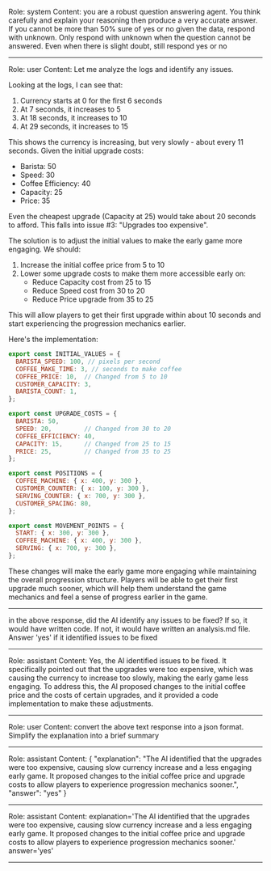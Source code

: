 Role: system
Content: you are a robust question answering agent. You think carefully and explain your reasoning then produce a very accurate answer. If you cannot be more than 50% sure of yes or no given the data, respond with unknown. Only respond with unknown when the question cannot be answered. Even when there is slight doubt, still respond yes or no
__________________
Role: user
Content: Let me analyze the logs and identify any issues.

Looking at the logs, I can see that:
1. Currency starts at 0 for the first 6 seconds
2. At 7 seconds, it increases to 5
3. At 18 seconds, it increases to 10
4. At 29 seconds, it increases to 15

This shows the currency is increasing, but very slowly - about every 11 seconds. Given the initial upgrade costs:
- Barista: 50
- Speed: 30
- Coffee Efficiency: 40
- Capacity: 25
- Price: 35

Even the cheapest upgrade (Capacity at 25) would take about 20 seconds to afford. This falls into issue #3: "Upgrades too expensive".

The solution is to adjust the initial values to make the early game more engaging. We should:
1. Increase the initial coffee price from 5 to 10
2. Lower some upgrade costs to make them more accessible early on:
   - Reduce Capacity cost from 25 to 15
   - Reduce Speed cost from 30 to 20
   - Reduce Price upgrade from 35 to 25

This will allow players to get their first upgrade within about 10 seconds and start experiencing the progression mechanics earlier.

Here's the implementation:

```js src/game/gameData.js
export const INITIAL_VALUES = {
  BARISTA_SPEED: 100, // pixels per second
  COFFEE_MAKE_TIME: 3, // seconds to make coffee
  COFFEE_PRICE: 10,  // Changed from 5 to 10
  CUSTOMER_CAPACITY: 3,
  BARISTA_COUNT: 1,
};

export const UPGRADE_COSTS = {
  BARISTA: 50,
  SPEED: 20,         // Changed from 30 to 20
  COFFEE_EFFICIENCY: 40,
  CAPACITY: 15,      // Changed from 25 to 15
  PRICE: 25,         // Changed from 35 to 25
};

export const POSITIONS = {
  COFFEE_MACHINE: { x: 400, y: 300 },
  CUSTOMER_COUNTER: { x: 100, y: 300 },
  SERVING_COUNTER: { x: 700, y: 300 },
  CUSTOMER_SPACING: 80,
};

export const MOVEMENT_POINTS = {
  START: { x: 300, y: 300 },
  COFFEE_MACHINE: { x: 400, y: 300 },
  SERVING: { x: 700, y: 300 },
};
```

These changes will make the early game more engaging while maintaining the overall progression structure. Players will be able to get their first upgrade much sooner, which will help them understand the game mechanics and feel a sense of progress earlier in the game.

_____
in the above response, did the AI identify any issues to be fixed? If so, it would have written code. If not, it would have written an analysis.md file. Answer 'yes' if it identified issues to be fixed
__________________
Role: assistant
Content: Yes, the AI identified issues to be fixed. It specifically pointed out that the upgrades were too expensive, which was causing the currency to increase too slowly, making the early game less engaging. To address this, the AI proposed changes to the initial coffee price and the costs of certain upgrades, and it provided a code implementation to make these adjustments.
__________________
Role: user
Content: convert the above text response into a json format. Simplify the explanation into a brief summary
__________________
Role: assistant
Content: {
  "explanation": "The AI identified that the upgrades were too expensive, causing slow currency increase and a less engaging early game. It proposed changes to the initial coffee price and upgrade costs to allow players to experience progression mechanics sooner.",
  "answer": "yes"
}
__________________
Role: assistant
Content: explanation='The AI identified that the upgrades were too expensive, causing slow currency increase and a less engaging early game. It proposed changes to the initial coffee price and upgrade costs to allow players to experience progression mechanics sooner.' answer='yes'
__________________
